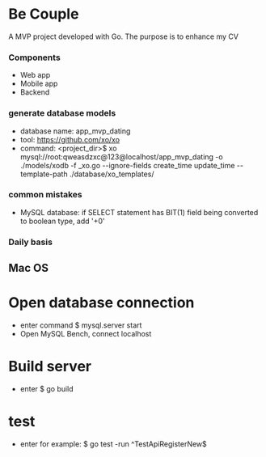 # Be Couple #

A MVP project developed with Go. The purpose is to enhance my CV

### Components ###

* Web app
* Mobile app
* Backend

### generate database models ###
* database name: app_mvp_dating
* tool: https://github.com/xo/xo
* command:  <project_dir>$ xo mysql://root:qweasdzxc@123@localhost/app_mvp_dating -o ./models/xodb -f _xo.go --ignore-fields create_time update_time --template-path ./database/xo_templates/

### common mistakes
* MySQL database: if SELECT statement has BIT(1) field being converted to boolean type, add '+0'

### Daily basis
## Mac OS
# Open database connection
* enter command $ mysql.server start
* Open MySQL Bench, connect localhost
# Build server
* enter $ go build
# test
* enter for example: $ go test -run ^TestApiRegisterNew$
